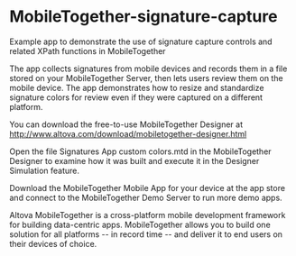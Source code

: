 # MobileTogether-signature-capture
Example app to demonstrate the use of signature capture controls and related XPath functions in MobileTogether

The app collects signatures from mobile devices and records them in a file stored on your MobileTogether Server, then lets users review them on the mobile device. The app demonstrates how to resize and standardize signature colors for review even if they were captured on a different platform.

You can download the free-to-use MobileTogether Designer at http://www.altova.com/download/mobiletogether-designer.html

Open the file Signatures App custom colors.mtd in the MobileTogether Designer to examine how it was built and execute it in the Designer Simulation feature. 

Download the MobileTogether Mobile App for your device at the app store and connect to the MobileTogether Demo Server to run more demo apps.

Altova MobileTogether is a cross-platform mobile development framework for building data-centric apps. MobileTogether allows you to build one solution for all platforms -- in record time -- and deliver it to end users on their devices of choice.


